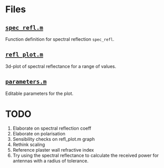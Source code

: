 # Files
## [`spec_refl.m`](https://github.com/AndyWhelan/DCU-Project-2025/blob/main/spec_refl.m)
Function definition for spectral reflection `spec_refl`.

## [`refl_plot.m`](https://github.com/AndyWhelan/DCU-Project-2025/blob/main/refl_plot.m)
3d-plot of spectral reflectance for a range of values.

## [`parameters.m`](https://github.com/AndyWhelan/DCU-Project-2025/blob/main/parameters.m)
Editable parameters for the plot.

# TODO
1. Elaborate on spectral reflection coeff
2. Elaborate on polarisation
3. Sensibility checks on refl_plot.m graph
4. Rethink scaling
5. Reference plaster wall refractive index
6. Try using the spectral reflectance to calculate the received power for antennas with a radius of tolerance.


